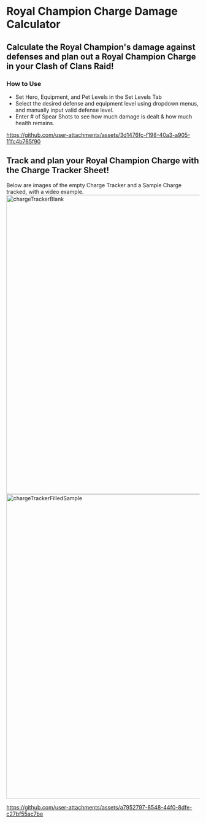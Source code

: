 # Royal Champion Charge Damage Calculator
## Calculate the Royal Champion's damage against defenses and plan out a Royal Champion Charge in your Clash of Clans Raid!

### How to Use
- Set Hero, Equipment, and Pet Levels in the Set Levels Tab
- Select the desired defense and equipment level using dropdown menus, and manually input valid defense level.
- Enter # of Spear Shots to see how much damage is dealt & how much health remains.


https://github.com/user-attachments/assets/3d1476fc-f198-40a3-a905-11fc4b765f90

## Track and plan your Royal Champion Charge with the Charge Tracker Sheet!
Below are images of the empty Charge Tracker and a Sample Charge tracked, with a video example.
<img width="2465" height="780" alt="chargeTrackerBlank" src="https://github.com/user-attachments/assets/b184a1f8-ae2e-41f0-8f7b-2eb2f892bde3" />
<img width="2471" height="794" alt="chargeTrackerFilledSample" src="https://github.com/user-attachments/assets/180a9d24-15f7-4f8c-b95f-ce1ae7937b37" />

https://github.com/user-attachments/assets/a7952797-8548-44f0-8dfe-c27bf55ac7be
